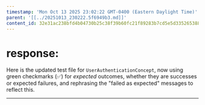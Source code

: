 ```yaml
---
timestamp: 'Mon Oct 13 2025 23:02:22 GMT-0400 (Eastern Daylight Time)'
parent: '[[../20251013_230222.5f6949b3.md]]'
content_id: 32e31ac238bfd4b04730b25c38f39b60fc21f89283b7cd5e5d33526538888d78
---
```


# response:

Here is the updated test file for `UserAuthenticationConcept`, now using green checkmarks (✅) for *expected* outcomes, whether they are successes or expected failures, and rephrasing the "failed as expected" messages to reflect this.

***
